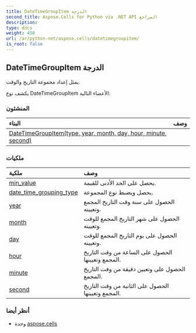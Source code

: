```yaml
---
title: DateTimeGroupItem الدرجة
second_title: Aspose.Cells for Python via .NET API المراجع
description:
type: docs
weight: 450
url: /ar/python-net/aspose.cells/datetimegroupitem/
is_root: false
---
```

##  DateTimeGroupItem الدرجة
يمثل إعداد مجموعة التاريخ والوقت.



يكشف نوع DateTimeGroupItem الأعضاء التالية:

###  المنشئون
| البناء| وصف|
| :- | :- |
| [DateTimeGroupItem(type, year, month, day, hour, minute, second)](/cells/ar/python-net/aspose.cells/datetimegroupitem/__init__/#DateTimeGroupingType-int-int-int-int-int-int) |  |


###  ملكيات
| ملكية| وصف|
| :- | :- |
| [min_value](/cells/ar/python-net/aspose.cells/datetimegroupitem/min_value) | يحصل على الحد الأدنى للقيمة.|
| [date_time_grouping_type](/cells/ar/python-net/aspose.cells/datetimegroupitem/date_time_grouping_type) | يحصل ويضبط نوع المجموعة.|
| [year](/cells/ar/python-net/aspose.cells/datetimegroupitem/year) | الحصول على سنة وقت التاريخ المجمع وتعيينه.|
| [month](/cells/ar/python-net/aspose.cells/datetimegroupitem/month) | الحصول على شهر التاريخ المجمع للوقت وتعيينه.|
| [day](/cells/ar/python-net/aspose.cells/datetimegroupitem/day) | الحصول على يوم التاريخ المجمع للوقت وتعيينه.|
| [hour](/cells/ar/python-net/aspose.cells/datetimegroupitem/hour) | الحصول على الساعة من وقت التاريخ المجمع وتعيينها.|
| [minute](/cells/ar/python-net/aspose.cells/datetimegroupitem/minute) | الحصول على وتعيين دقيقة من وقت التاريخ المجمع.|
| [second](/cells/ar/python-net/aspose.cells/datetimegroupitem/second) | الحصول على الثانية من وقت التاريخ المجمع وتعيينها.|



###  أنظر أيضا
* وحدة [aspose.cells](..)
